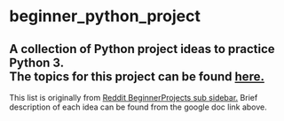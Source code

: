 # beginner_python_project
A collection of Python project ideas to practice Python 3.<br>
The topics for this project can be found [here.](https://docs.google.com/document/d/1TyqD2_oDtiQIh_Y55J5RfeA91JJECc97xYIKM112H9I/edit)<br>
--
This list is originally from [Reddit BeginnerProjects sub sidebar.](https://www.reddit.com/r/beginnerprojects/) Brief description of each idea can be found from the google doc link above.
